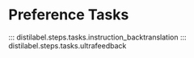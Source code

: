# Preference Tasks

::: distilabel.steps.tasks.instruction_backtranslation
::: distilabel.steps.tasks.ultrafeedback
